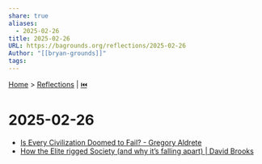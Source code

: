 ```yaml
---
share: true
aliases:
  - 2025-02-26
title: 2025-02-26
URL: https://bagrounds.org/reflections/2025-02-26
Author: "[[bryan-grounds]]"
tags: 
---
```

[Home](../index.md) > [Reflections](./index.md) | [⏮️](./2025-02-24.md)  
# 2025-02-26  
- [Is Every Civilization Doomed to Fail? - Gregory Aldrete](../videos/is-every-civilization-doomed-to-fail-gregory-aldrete.md)  
- [How the Elite rigged Society (and why it’s falling apart) | David Brooks](../videos/how-the-elite-rigged-society-and-why-it-s-falling-apart-david-brooks.md)  
